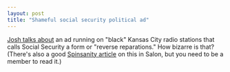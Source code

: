 ```yaml
---
layout: post
title: "Shameful social security political ad"
---
```




<a href="http://talkingpointsmemo.com/sept0202.html#0912021005pm">Josh  talks about</a> an ad running on "black" Kansas City radio stations that calls Social Security a form or "reverse reparations." How bizarre is that? (There's also a good <a href="http://www.salon.com/politics/col/spinsanity/2002/09/13/gopac/index.html">Spinsanity article</a> on this in Salon, but you need to be a member to read it.)



